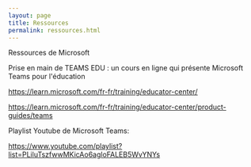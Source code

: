 ```yaml
---
layout: page
title: Ressources
permalink: ressources.html
---
```


Ressources de Microsoft   

Prise en main de TEAMS EDU : un cours en ligne qui présente Microsoft Teams pour l'éducation 

 https://learn.microsoft.com/fr-fr/training/educator-center/

 https://learn.microsoft.com/fr-fr/training/educator-center/product-guides/teams

Playlist Youtube de Microsoft Teams:

https://www.youtube.com/playlist?list=PLiluTszfwwMKicAo6agloFALEB5WvYNYs


